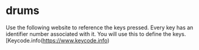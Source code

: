 # drums

Use the following website to reference the keys pressed. Every key has an identifier number associated with it. You will use this to define the keys.[Keycode.info(https://www.keycode.info)
